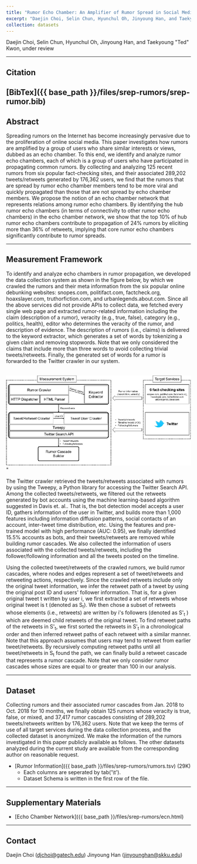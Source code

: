 ```yaml
---
title: "Rumor Echo Chamber: An Amplifier of Rumor Spread in Social Media"
excerpt: "Daejin Choi, Selin Chun, Hyunchul Oh, Jinyoung Han, and Taekyoung 'Ted' Kwon"
collection: datasets
---
```


Daejin Choi, Selin Chun, Hyunchul Oh, Jinyoung Han, and Taekyoung "Ted" Kwon, under review

-----
## Citation
[BibTex]({{ base_path }}/files/srep-rumors/srep-rumor.bib)
-----

## Abstract
Spreading rumors on the Internet has become increasingly pervasive due to the
proliferation of online social media. This paper investigates how rumors are
amplified by a group of users who share similar interests or views, dubbed as an
echo chamber. To this end, we identify and analyze rumor echo chambers, each of 
which is a group of users who have participated in propagating common rumors. 
By collecting and analyzing 125 recent rumors from six popular fact-checking sites, 
and their associated 289,202 tweets/retweets generated by 176,362 users, we find 
that the rumors that are spread by rumor echo chamber members tend to be more viral 
and quickly propagated than those that are not spread by echo chamber members. We 
propose the notion of an echo chamber network that represents relations among rumor 
echo chambers. By identifying the hub rumor echo chambers (in terms of connectivity 
to other rumor echo chambers) in the echo chamber network, we show that the top 10% 
of hub rumor echo chambers contribute to propagation of 24% rumors by eliciting
more than 36% of retweets, implying that core rumor echo chambers significantly
contribute to rumor spreads.


-----
## Measurement Framework

To identify and analyze echo chambers in rumor propagation, we developed the
data collection system as shown in the figure below, by which we crawled
the rumors and their meta information from the six popular online debunking
websites: snopes.com, politifact.com, factcheck.org, hoaxslayer.com, 
truthorfiction.com, and urbanlegends.about.com. Since all the above services 
did not provide APIs to collect data, we fetched every single web page and 
extracted rumor-related information including the claim (description of a rumor), 
veracity (e.g., true, false), category (e.g., politics, health), editor who 
determines the veracity of the rumor, and description of evidence. The description 
of rumors (i.e., claims) is delivered to the keyword extractor, which generates 
a set of words by tokenizing a given claim and removing stopwords. Note that we 
only considered the claims that include more than three words to avoid collecting 
trivial tweets/retweets. Finally, the generated set of words for a rumor is
forwarded to the Twitter crawler in our system. 

<br/><img src='/files/srep-rumors/Fig7.jpg'>"

The Twitter crawler retrieved the tweets/retweets associated with rumors by
using the Tweepy, a Python library for accessing the Twitter
Search API. Among the collected tweets/retweets, we filtered
out the retweets generated by bot accounts using the machine learning-based
algorithm suggested in Davis et. al.. That is, the bot detection
model accepts a user ID, gathers information of the user in Twitter, and builds
more than 1,000 features including information diffusion patterns, social
contacts of an account, inter-tweet time distribution, etc. Using the features
and pre-trained model with high performance (AUC: 0.95), we finally identified
15.5% accounts as bots, and their tweets/retweets are removed while building
rumor cascades. We also collected the information of users associated with the
collected tweets/retweets, including the follower/following information and all
the tweets posted on the timeline.

Using the collected tweet/retweets of the crawled rumors, we build rumor
cascades, where nodes and edges represent a set of tweet/retweets and
retweeting actions, respectively. Since the crawled retweets include only the
original tweet information, we infer the retweet path of a tweet by using the
original post ID and users' follower information. That is, for a given original
tweet t written by user i, we first extracted a set of retweets whose
original tweet is t (denoted as S<sub>t</sub>). We then chose a subset of retweets
whose elements (i.e., retweets) are written by i's followers (denoted as
S'<sub>t</sub> ) which are deemed child retweets of the original tweet. To find
retweet paths of the retweets in S'<sub>t</sub>, we first sorted the retweets in
S'<sub>t</sub> in a chronological order and then inferred retweet paths of each
retweet with a similar manner. Note that this approach assumes that users may
tend to retweet from earlier tweet/retweets. By recursively computing retweet
paths until all tweet/retweets in S<sub>t</sub> found the path, we can finally build a
retweet cascade that represents a rumor cascade. Note that we only consider
rumor cascades whose sizes are equal to or greater than 100 in our analysis.

-----
## Dataset

Collecting rumors and their associated rumor cascades from Jan. 2018 to Oct.
2018 for 10 months, we finally obtain 125 rumors whose veracity is true, false,
or mixed, and 37,417 rumor cascades consisting of 289,202 tweets/retweets
written by 176,362 users. Note that we keep the terms of use of all target
services during the data collection process, and the collected dataset is
anonymized. We make the information of the rumors investigated in this paper
publicly available as follows. The other datasets analyzed during the current 
study are available from the corresponding author on reasonable request. 

* [Rumor Information]({{ base_path }}/files/srep-rumors/rumors.tsv) (29K)
  * Each columns are seperated by tab('\t').
  * Dataset Schema is written in the first row of the file.

-----
## Supplementary Materials

* [Echo Chamber Network]({{ base_path }}/files/srep-rumors/ecn.html)

-----
## Contact
Daejin Choi (djchoi@gatech.edu)
Jinyoung Han (jinyounghan@skku.edu)

